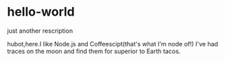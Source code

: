 # hello-world
just another rescription

hubot,here.I like Node.js and Coffeescipt(that's what I'm node of!)
I've had traces on the moon and find them for superior to Earth tacos.
